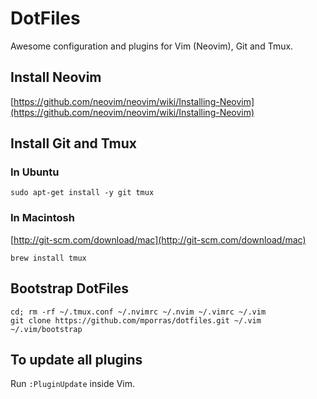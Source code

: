 # DotFiles

Awesome configuration and plugins for Vim (Neovim), Git and Tmux.


## Install Neovim

[https://github.com/neovim/neovim/wiki/Installing-Neovim](https://github.com/neovim/neovim/wiki/Installing-Neovim)


## Install Git and Tmux


### In Ubuntu

````
sudo apt-get install -y git tmux
````


### In Macintosh

[http://git-scm.com/download/mac](http://git-scm.com/download/mac)

````
brew install tmux
````


## Bootstrap DotFiles

````
cd; rm -rf ~/.tmux.conf ~/.nvimrc ~/.nvim ~/.vimrc ~/.vim
git clone https://github.com/mporras/dotfiles.git ~/.vim
~/.vim/bootstrap
````


## To update all plugins

Run `:PluginUpdate` inside Vim.
